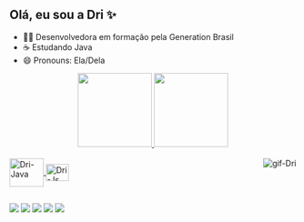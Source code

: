 ## Olá, eu sou a Dri ✨

- 👩‍💻 Desenvolvedora em formação pela Generation Brasil
- ☕ Estudando Java
- 😄 Pronouns: Ela/Dela

<div align="center">
  <a href="https://github.com/drifaro">
  <img height="130em" src="https://github-readme-stats.vercel.app/api?username=drifaro&show_icons=true&theme=outrun&include_all_commits=true&count_private=true"/>
  <img height="130em" src="https://github-readme-stats.vercel.app/api/top-langs/?username=drifaro&layout=compact&langs_count=7&theme=outrun"/>
</div>
 <div style="display: inline_block"><br>
 <img align="center" alt="Dri-Java" height="50" width="60" src="https://cdn.jsdelivr.net/gh/devicons/devicon/icons/java/java-original-wordmark.svg">
  <img align="center" alt="Dri-Js" height="30" width="40" src="https://cdn.jsdelivr.net/gh/devicons/devicon/icons/javascript/javascript-original.svg">
 <img align="right" alt="gif-Dri" src="https://cdn.discordapp.com/attachments/890564066446282812/893223215013453874/Webp.net-gifmaker_1.gif">
 </div>
  
 ##
 
<div> 
   <a href="https://twitter.com/_drizoca" target="_blank"><img src="https://img.shields.io/badge/Twitter-1DA1F2?style=for-the-badge&logo=twitter&logoColor=white" target="_blank"></a>
  <a href="https://instagram.com/drifaro" target="_blank"><img src="https://img.shields.io/badge/-Instagram-%23E4405F?style=for-the-badge&logo=instagram&logoColor=white" target="_blank"></a>
  <a href="https://facebook.com/drifaro.95" target="_blank"><img src="https://img.shields.io/badge/Facebook-1877F2?style=for-the-badge&logo=facebook&logoColor=white" target="_blank"></a> 
  <a href = "mailto:farodrislaine@gmail.com"><img src="https://img.shields.io/badge/-Gmail-%23333?style=for-the-badge&logo=gmail&logoColor=white" target="_blank"></a>
  <a href="https://www.linkedin.com/" target="_blank"><img src="https://img.shields.io/badge/-LinkedIn-%230077B5?style=for-the-badge&logo=linkedin&logoColor=white" target="_blank"></a>
  <src="https://cdn.discordapp.com/attachments/890564066446282812/893200534729789510/output_2TfwJK.gif">
    </div>
  
